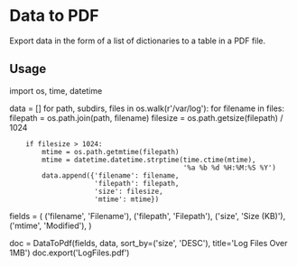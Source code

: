 Data to PDF
===========

Export data in the form of a list of dictionaries to a table in a PDF file.

Usage
-----

import os, time, datetime

data = []
for path, subdirs, files in os.walk(r'/var/log'):
    for filename in files:
        filepath = os.path.join(path, filename)
        filesize = os.path.getsize(filepath) / 1024
        
        if filesize > 1024:
            mtime = os.path.getmtime(filepath)
            mtime = datetime.datetime.strptime(time.ctime(mtime),
                                               '%a %b %d %H:%M:%S %Y')
            data.append({'filename': filename,
                         'filepath': filepath,
                         'size': filesize,
                         'mtime': mtime})
                        
fields = (
    ('filename', 'Filename'),
    ('filepath', 'Filepath'),
    ('size', 'Size (KB)'),
    ('mtime', 'Modified'),
)

doc = DataToPdf(fields, data, sort_by=('size', 'DESC'),
                title='Log Files Over 1MB')
doc.export('LogFiles.pdf')